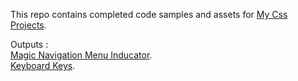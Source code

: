 This repo contains completed code samples and assets for <a href='https://github.com/Slimani-Abdellah/Css-projects'>My Css Projects</a>.

Outputs :<br>
<a href='https://slimani-abdellah.github.io/Css-projects/Magic-Navigation-Menu-Indicator/index.html' target="_blank">Magic Navigation Menu Inducator</a>.<br>
<a href='https://slimani-abdellah.github.io/Css-projects/Keyboard-keys/index.html' target="_blank">Keyboard Keys</a>.<br>
